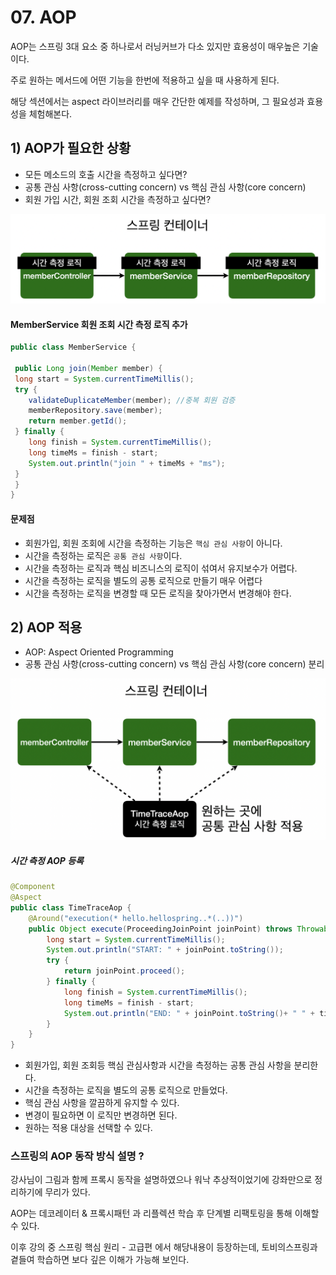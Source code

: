 # 07. AOP

AOP는 스프링 3대 요소 중 하나로서 러닝커브가 다소 있지만 효용성이 매우높은 기술이다.

주로 원하는 메서드에 어떤 기능을 한번에 적용하고 싶을 때 사용하게 된다.

해당 섹션에서는 aspect 라이브러리를 매우 간단한 예제를 작성하며, 그 필요성과 효용성을 체험해본다.





## 1) AOP가 필요한 상황

- 모든 메소드의 호출 시간을 측정하고 싶다면?
- 공통 관심 사항(cross-cutting concern) vs 핵심 관심 사항(core concern)
- 회원 가입 시간, 회원 조회 시간을 측정하고 싶다면?



![스크린샷 2024-03-16 오후 6.57.03](../img/seongtki_11.png)







#### MemberService 회원 조회 시간 측정 로직 추가

~~~java
public class MemberService {

 public Long join(Member member) {
 long start = System.currentTimeMillis();
 try {
 	validateDuplicateMember(member); //중복 회원 검증
 	memberRepository.save(member);
 	return member.getId();
 } finally {
 	long finish = System.currentTimeMillis();
 	long timeMs = finish - start;
 	System.out.println("join " + timeMs + "ms");
 }
 }
}
~~~

#### 문제점

- 회원가입, 회원 조회에 시간을 측정하는 기능은 `핵심 관심 사항`이 아니다.
- 시간을 측정하는 로직은 `공통 관심 사항`이다.
- 시간을 측정하는 로직과 핵심 비즈니스의 로직이 섞여서 유지보수가 어렵다.
- 시간을 측정하는 로직을 별도의 공통 로직으로 만들기 매우 어렵다
- 시간을 측정하는 로직을 변경할 때 모든 로직을 찾아가면서 변경해야 한다.







## 2) AOP 적용

- AOP: Aspect Oriented Programming
- 공통 관심 사항(cross-cutting concern) vs 핵심 관심 사항(core concern) 분리

![스크린샷 2024-03-16 오후 6.58.26](../img/seongtki_12.png)





##### 시간 측정 AOP 등록

~~~java
@Component
@Aspect
public class TimeTraceAop {
    @Around("execution(* hello.hellospring..*(..))")
    public Object execute(ProceedingJoinPoint joinPoint) throws Throwable {
        long start = System.currentTimeMillis();
        System.out.println("START: " + joinPoint.toString());
        try {
            return joinPoint.proceed();
        } finally {
            long finish = System.currentTimeMillis();
            long timeMs = finish - start;
            System.out.println("END: " + joinPoint.toString()+ " " + timeMs + "ms");
        }
    }
}
~~~

- 회원가입, 회원 조회등 핵심 관심사항과 시간을 측정하는 공통 관심 사항을 분리한다.
- 시간을 측정하는 로직을 별도의 공통 로직으로 만들었다.
- 핵심 관심 사항을 깔끔하게 유지할 수 있다.
- 변경이 필요하면 이 로직만 변경하면 된다.
- 원하는 적용 대상을 선택할 수 있다.







###  스프링의 AOP 동작 방식 설명 ?

강사님이 그림과 함께 프록시 동작을 설명하였으나 워낙 추상적이었기에 강좌만으로 정리하기에 무리가 있다.

AOP는 데코레이터 & 프록시패턴 과 리플렉션 학습 후 단계별 리팩토링을 통해 이해할 수 있다.

이후 강의 중 스프링 핵심 원리 - 고급편 에서 해당내용이 등장하는데, 토비의스프링과 곁들여 학습하면 보다 깊은 이해가 가능해 보인다.













